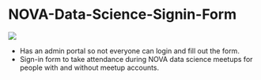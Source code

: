 # NOVA-Data-Science-Signin-Form
![](https://github.com/sitarobinson/NOVA-Data-Science-Signin-Form/blob/master/images/datalogo.png)

* Has an admin portal so not everyone can login and fill out the form.  
* Sign-in form to take attendance during NOVA data science meetups for people with and without meetup accounts.  
